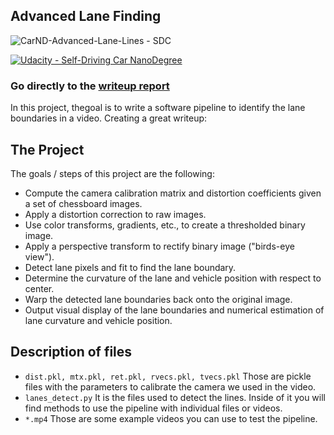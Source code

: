 ## Advanced Lane Finding
![CarND-Advanced-Lane-Lines - SDC](https://youtu.be/Wcl3YkgNxVg)

[![Udacity - Self-Driving Car NanoDegree](https://s3.amazonaws.com/udacity-sdc/github/shield-carnd.svg)](http://www.udacity.com/drive)

### Go directly to the [writeup report](https://github.com/sorny92/CarND-Advanced-Lane-Lines/blob/master/writeup.md)

In this project, thegoal is to write a software pipeline to identify the lane boundaries in a video.
Creating a great writeup:


The Project
---

The goals / steps of this project are the following:

* Compute the camera calibration matrix and distortion coefficients given a set of chessboard images.
* Apply a distortion correction to raw images.
* Use color transforms, gradients, etc., to create a thresholded binary image.
* Apply a perspective transform to rectify binary image ("birds-eye view").
* Detect lane pixels and fit to find the lane boundary.
* Determine the curvature of the lane and vehicle position with respect to center.
* Warp the detected lane boundaries back onto the original image.
* Output visual display of the lane boundaries and numerical estimation of lane curvature and vehicle position.

Description of files
---

* `dist.pkl, mtx.pkl, ret.pkl, rvecs.pkl, tvecs.pkl` Those are pickle files with the parameters to calibrate the camera we used in the video.
* `lanes_detect.py` It is the files used to detect the lines. Inside of it you will find methods to use the pipeline with individual files or videos.
* `*.mp4` Those are some example videos you can use to test the pipeline.
